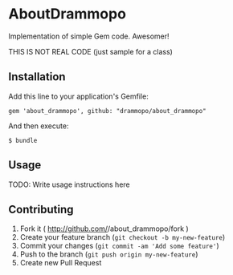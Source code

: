 # AboutDrammopo

Implementation of simple Gem code. Awesomer!

THIS IS NOT REAL CODE (just sample for a class)

## Installation

Add this line to your application's Gemfile:

    gem 'about_drammopo', github: "drammopo/about_drammopo"

And then execute:

    $ bundle

## Usage

TODO: Write usage instructions here

## Contributing

1. Fork it ( http://github.com/<my-github-username>/about_drammopo/fork )
2. Create your feature branch (`git checkout -b my-new-feature`)
3. Commit your changes (`git commit -am 'Add some feature'`)
4. Push to the branch (`git push origin my-new-feature`)
5. Create new Pull Request
